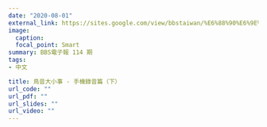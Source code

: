 ```yaml
---
date: "2020-08-01"
external_link: https://sites.google.com/view/bbstaiwan/%E6%88%90%E6%9E%9C%E5%B1%95%E7%8F%BE/bbs-taiwan%E9%9B%BB%E5%AD%90%E5%A0%B1/%E9%9B%BB%E5%AD%90%E5%A0%B1114%E6%9C%9F?authuser=0
image:
  caption: 
  focal_point: Smart
summary: BBS電子報 114 期
tags:
- 中文

title: 鳥音大小事 - 手機錄音篇（下）
url_code: ""
url_pdf: ""
url_slides: ""
url_video: ""
---
```

